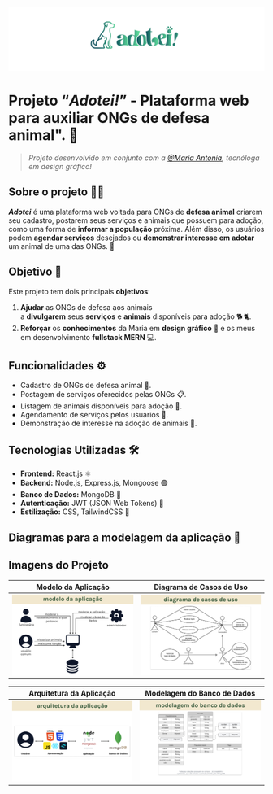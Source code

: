 ![Capa do Projeto](./assetsForReadme/Capa.png)

# **Projeto “*Adotei!*” - Plataforma web para auxiliar ONGs de defesa animal". 🐾**

> *Projeto desenvolvido em conjunto com a [@Maria Antonia](https://www.linkedin.com/in/maria-antonia-carpes-bastos-052560269/), tecnóloga em design gráfico!*
> 

## Sobre o projeto 🐶🐱

***Adotei*** é uma plataforma web voltada para ONGs de **defesa animal** criarem seu cadastro, postarem seus serviços e animais que possuem para adoção, como uma forma de **informar a população** próxima. Além disso, os usuários podem **agendar serviços** desejados ou **demonstrar interesse em adotar** um animal de uma das ONGs. 🏡

## Objetivo 🎯

Este projeto tem dois principais **objetivos**:

1. **Ajudar** as ONGs de defesa aos animais a **divulgarem** seus **serviços** e **animais** disponíveis para adoção 🐕🐈.
2. **Reforçar** os **conhecimentos** da Maria em **design gráfico** 🎨 e os meus em desenvolvimento **fullstack MERN** 💻.

## Funcionalidades ⚙️

- Cadastro de ONGs de defesa animal 📝.
- Postagem de serviços oferecidos pelas ONGs 📋.
- Listagem de animais disponíveis para adoção 🐾.
- Agendamento de serviços pelos usuários 📅.
- Demonstração de interesse na adoção de animais 🏡.

## Tecnologias Utilizadas 🛠️

- **Frontend:** React.js ⚛️
- **Backend:** Node.js, Express.js, Mongoose 🟢
- **Banco de Dados:** MongoDB 🍃
- **Autenticação:** JWT (JSON Web Tokens) 🔐
- **Estilização:** CSS, TailwindCSS 🎨

## Diagramas para a modelagem da aplicação 📝

## Imagens do Projeto

| Modelo da Aplicação | Diagrama de Casos de Uso |
|---------------------|--------------------------|
| ![modelo da aplicação.png](./assetsForReadme/modelo_da_aplicacao.png) | ![diagrama de casos de uso.png](./assetsForReadme/diagrama_de_casos_de_uso.png) |

| Arquitetura da Aplicação | Modelagem do Banco de Dados |
|--------------------------|-----------------------------|
| ![arquitetura da aplicação.png](./assetsForReadme/arquitetura_da_aplicacao.png) | ![modelagem do banco de dados.png](./assetsForReadme/modelagem_do_banco_de_dados.png) |
